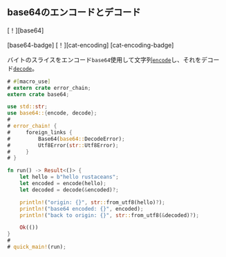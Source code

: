 ## <!--Encode and decode base64--> base64のエンコードとデコード

<!--[!][base64]-->
[！][base64]
<!--[base64-badge] [!][cat-encoding]-->
[base64-badge] [！][cat-encoding]
[cat-encoding-badge]
<!--Encodes byte slice into `base64` String using [`encode`] and decodes it with [`decode`].-->
バイトのスライスをエンコード`base64`使用して文字列[`encode`]し、それをデコード[`decode`]。

```rust
# #[macro_use]
# extern crate error_chain;
extern crate base64;

use std::str;
use base64::{encode, decode};
#
# error_chain! {
#     foreign_links {
#         Base64(base64::DecodeError);
#         Utf8Error(str::Utf8Error);
#     }
# }

fn run() -> Result<()> {
    let hello = b"hello rustaceans";
    let encoded = encode(hello);
    let decoded = decode(&encoded)?;

    println!("origin: {}", str::from_utf8(hello)?);
    println!("base64 encoded: {}", encoded);
    println!("back to origin: {}", str::from_utf8(&decoded)?);

    Ok(())
}
#
# quick_main!(run);
```

<!--[`decode`]: https://docs.rs/base64/*/base64/fn.decode.html
 [`encode`]: https://docs.rs/base64/*/base64/fn.encode.html
-->
[`decode`]: https://docs.rs/base64/*/base64/fn.decode.html
 [`encode`]: https://docs.rs/base64/*/base64/fn.encode.html

